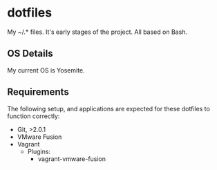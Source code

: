 dotfiles
========

My ~/.* files. It's early stages of the project. All based on Bash.

OS Details
----------

My current OS is Yosemite.

Requirements
------------

The following setup, and applications are expected for these dotfiles to function correctly:

- Git, >2.0.1
- VMware Fusion
- Vagrant
    - Plugins:
        - vagrant-vmware-fusion
